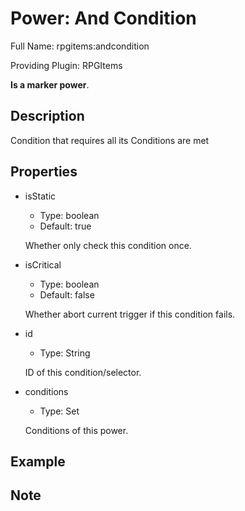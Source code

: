 # Power: And Condition

Full Name: rpgitems:andcondition

Providing Plugin: RPGItems

**Is a marker power**.

<!-- beginCustomHeader -->
<!-- endCustomHeader -->

## Description

Condition that requires all its Conditions are met
<!-- beginCustomDescription -->
<!-- endCustomDescription -->

## Properties

* isStatic

  * Type: boolean
  * Default: true

  Whether only check this condition once.

* isCritical

  * Type: boolean
  * Default: false

  Whether abort current trigger if this condition fails.

* id

  * Type: String

  ID of this condition/selector.

* conditions

  * Type: Set<String>

  Conditions of this power.


<!-- beginCustomProperties -->
<!-- endCustomProperties -->

## Example

<!-- beginCustomExample -->
<!-- endCustomExample -->

## Note

<!-- beginCustomNote -->
<!-- endCustomNote -->